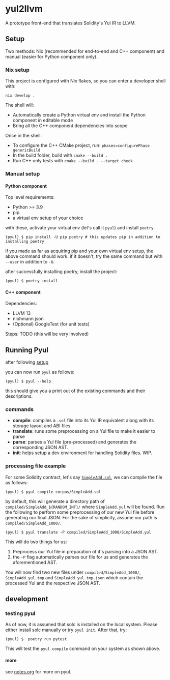 # yul2llvm

A prototype front-end that translates Solidity's Yul IR to LLVM.

## Setup

Two methods: Nix (recommended for end-to-end and C++ component) and manual
(easier for Python component only).

### Nix setup

This project is configured with Nix flakes, so you can enter a developer shell
with:

```
nix develop .
```

The shell will:
* Automatically create a Python virtual env and install the Python component in
  editable mode
* Bring all the C++ component dependencies into scope

Once in the shell:
* To configure the C++ CMake project, run: `phases=configurePhase genericBuild`
* In the build folder, build with `cmake --build .`
* Run C++ only tests with `cmake --build . --target check`

### Manual setup

#### Python component

Top level requirements:

- Python >= 3.9
- pip
- a virtual env setup of your choice

with these, activate your virtual env (let's call it `pyul`) and install `poetry`.

```
(pyul) $ pip install -U pip poetry # this updates pip in addition to installing poetry
```

if you made as far as acquiring pip and your own virtual env setup, the above command should work. if it doesn't, try
the same command but with `--user` in addition to `-U`.

after successfully installing poetry, install the project:

```
(pyul) $ poetry install
```

#### C++ component

Dependencies:
* LLVM 13
* nlohmann json
* (Optional) GoogleTest (for unit tests)

Steps: TODO (this will be very involved)

## Running Pyul

after following [setup](#setup)

you can now run `pyul` as follows:

```
(pyul) $ pyul --help
```

this should give you a print out of the existing commands and their descriptions.

### commands

- **compile**: compiles a `.sol` file into its Yul IR equivalent along with its storage layout and ABI files.
- **translate**: runs some preprocessing on a Yul file to make it easier to parse
- **parse**: parses a Yul file (pre-processed) and generates the corresponding JSON AST.
- **init**: helps setup a dev environment for handling Solidity files. WIP.

### processing file example

For some Solidity contract, let's say [`SimpleAdd.sol`](./corpus/SimpleAdd.sol), we can compile the file as follows:

```
(pyul) $ pyul compile corpus/SimpleAdd.sol
```
by default, this will generate a directory path of `compiled/SimpleAdd_${RANDOM_INT}/` where `SimpleAdd.yul` will be found. Run the following to perform some preprocessing of our new Yul file before generating our final JSON. For the sake of simplicity, assume our path is `compiled/SimpleAdd_1000/`.

```
(pyul) $ pyul translate -P compiled/SimpleAdd_1000/SimpleAdd.yul
```

This will do two things for us:
1. Preprocess our Yul file in preparation of it's parsing into a JSON AST.
2. the `-P` flag automatically parses our file for us and generates the aforementioned AST.

You will now find two new files under `compiled/SimpleAdd_1000/`, `SimpleAdd.yul.tmp` and `SimpleAdd.yul.tmp.json` which contain the processed Yul and the respective JSON AST.

## development

### testing pyul

As of now, it is assumed that solc is installed on the local system. Please either install solc manually or try `pyul init`. After that, try:
```
(pyul) $  poetry run pytest
```

This will test the `pyul compile` command on your system as shown above.

#### more

see [notes.org](notes.org) for more on pyul.

